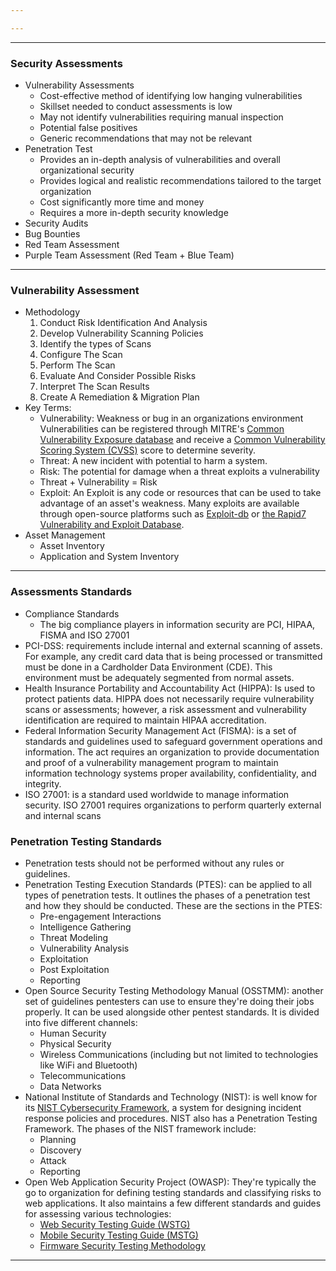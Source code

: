 ```yaml
---

---
```

***

### Security Assessments

- Vulnerability Assessments
	- Cost-effective method of identifying low hanging vulnerabilities
	- Skillset needed to conduct assessments is low
	- May not identify vulnerabilities requiring manual inspection
	- Potential false positives
	- Generic recommendations that may not be relevant
- Penetration Test
	- Provides an in-depth analysis of vulnerabilities and overall organizational security
	- Provides logical and realistic recommendations tailored to the target organization
	- Cost significantly more time and money
	- Requires a more in-depth security knowledge
- Security Audits
- Bug Bounties
- Red Team Assessment
- Purple Team Assessment (Red Team + Blue Team)

---

### Vulnerability Assessment

- Methodology
	1. Conduct Risk Identification And Analysis
	2. Develop Vulnerability Scanning Policies
	3. Identify the types of Scans
	4. Configure The Scan
	5. Perform The Scan
	6. Evaluate And Consider Possible Risks
	7. Interpret The Scan Results
	8. Create A Remediation & Migration Plan
- Key Terms:
	- Vulnerability: Weakness or bug in an organizations environment Vulnerabilities can be registered through MITRE's [Common Vulnerability Exposure database](https://cve.mitre.org/) and receive a [Common Vulnerability Scoring System (CVSS)](https://nvd.nist.gov/vuln-metrics/cvss/v3-calculator) score to determine severity.
	- Threat: A new incident with potential to harm a system.
	- Risk: The potential for damage when a threat exploits a vulnerability
	- Threat + Vulnerability = Risk
	- Exploit: An Exploit is any code or resources that can be used to take advantage of an asset's weakness. Many exploits are available through open-source platforms such as [Exploit-db](https://exploit-db.com/) or [the Rapid7 Vulnerability and Exploit Database](https://www.rapid7.com/db/).
- Asset Management
	- Asset Inventory
	- Application and System Inventory

--- 

### Assessments Standards

- Compliance Standards
	- The big compliance players in information security are PCI, HIPAA, FISMA and ISO 27001
- PCI-DSS: requirements include internal and external scanning of assets. For example, any credit card data that is being processed or transmitted must be done in a Cardholder Data Environment (CDE). This environment must be adequately segmented from normal assets. 
- Health Insurance Portability and Accountability Act (HIPPA): Is used to protect patients data. HIPPA does not necessarily require vulnerability scans or assessments; however, a risk assessment and vulnerability identification are required to maintain HIPAA accreditation.
- Federal Information Security Management Act (FISMA): is a set of standards and guidelines used to safeguard government operations and information. The act requires an organization to provide documentation and proof of a vulnerability management program to maintain information technology systems proper availability, confidentiality, and integrity.
- ISO 27001: is a standard used worldwide to manage information security. ISO 27001 requires organizations to perform quarterly external and internal scans

### Penetration Testing Standards

- Penetration tests should not be performed without any rules or guidelines.
- Penetration Testing Execution Standards (PTES): can be applied to all types of penetration tests. It outlines the phases of a penetration test and how they should be conducted. These are the sections in the PTES:
	- Pre-engagement Interactions
	- Intelligence Gathering 
	- Threat Modeling
	- Vulnerability Analysis
	- Exploitation
	- Post Exploitation
	- Reporting
- Open Source Security Testing Methodology Manual (OSSTMM): another set of guidelines pentesters can use to ensure they're doing their jobs properly. It can be used alongside other pentest standards. It is divided into five different channels:
	- Human Security
	- Physical Security
	- Wireless Communications (including but not limited to technologies like WiFi and Bluetooth)
	- Telecommunications
	- Data Networks
- National Institute of Standards and Technology (NIST): is well know for its [NIST Cybersecurity Framework](https://www.nist.gov/cyberframework), a system for designing incident response policies and procedures. NIST also has a Penetration Testing Framework. The phases of the NIST framework include:
	- Planning
	- Discovery
	- Attack
	- Reporting
- Open Web Application Security Project (OWASP): They're typically the go to organization for defining testing standards and classifying risks to web applications. It also maintains a few different standards and guides for assessing various technologies:
	-  [Web Security Testing Guide (WSTG)](https://owasp.org/www-project-web-security-testing-guide/)
	- [Mobile Security Testing Guide (MSTG)](https://owasp.org/www-project-mobile-security-testing-guide/)
	- [Firmware Security Testing Methodology](https://github.com/scriptingxss/owasp-fstm)

---
